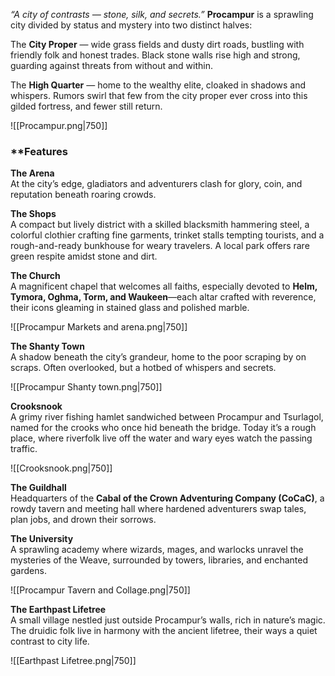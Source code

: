 _“A city of contrasts — stone, silk, and secrets.”_
**Procampur** is a sprawling city divided by status and mystery into two distinct halves:

The **City Proper** — wide grass fields and dusty dirt roads, bustling with friendly folk and honest trades. Black stone walls rise high and strong, guarding against threats from without and within.

The **High Quarter** — home to the wealthy elite, cloaked in shadows and whispers. Rumors swirl that few from the city proper ever cross into this gilded fortress, and fewer still return.

![[Procampur.png|750]]

### **Features

**The Arena**  
At the city’s edge, gladiators and adventurers clash for glory, coin, and reputation beneath roaring crowds.

**The Shops**  
A compact but lively district with a skilled blacksmith hammering steel, a colorful clothier crafting fine garments, trinket stalls tempting tourists, and a rough-and-ready bunkhouse for weary travelers. A local park offers rare green respite amidst stone and dirt.

**The Church**  
A magnificent chapel that welcomes all faiths, especially devoted to **Helm, Tymora, Oghma, Torm, and Waukeen**—each altar crafted with reverence, their icons gleaming in stained glass and polished marble.

![[Procampur Markets and arena.png|750]]


**The Shanty Town**  
A shadow beneath the city’s grandeur, home to the poor scraping by on scraps. Often overlooked, but a hotbed of whispers and secrets.

![[Procampur Shanty town.png|750]]

**Crooksnook**  
A grimy river fishing hamlet sandwiched between Procampur and Tsurlagol, named for the crooks who once hid beneath the bridge. Today it’s a rough place, where riverfolk live off the water and wary eyes watch the passing traffic.

![[Crooksnook.png|750]]

**The Guildhall**  
Headquarters of the **Cabal of the Crown Adventuring Company (CoCaC)**, a rowdy tavern and meeting hall where hardened adventurers swap tales, plan jobs, and drown their sorrows.

**The University**  
A sprawling academy where wizards, mages, and warlocks unravel the mysteries of the Weave, surrounded by towers, libraries, and enchanted gardens.

![[Procampur Tavern and Collage.png|750]]

**The Earthpast Lifetree**  
A small village nestled just outside Procampur’s walls, rich in nature’s magic. The druidic folk live in harmony with the ancient lifetree, their ways a quiet contrast to city life.

![[Earthpast Lifetree.png|750]]
